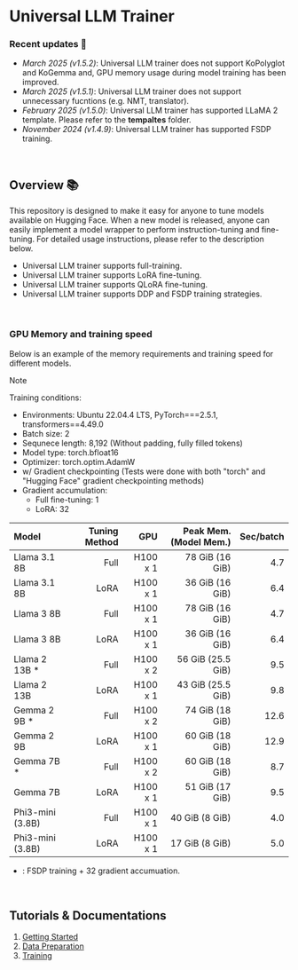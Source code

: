 # Universal LLM Trainer


### Recent updates 📣
* *March 2025 (v1.5.2)*: Universal LLM trainer does not support KoPolyglot and KoGemma and, GPU memory usage during model training has been improved.
* *March 2025 (v1.5.1)*: Universal LLM trainer does not support unnecessary fucntions (e.g. NMT, translator).
* *February 2025 (v1.5.0)*: Universal LLM trainer has supported LLaMA 2 template. Please refer to the **tempaltes** folder.
* *November 2024 (v1.4.9)*: Universal LLM trainer has supported FSDP training.

&nbsp;



## Overview 📚
This repository is designed to make it easy for anyone to tune models available on Hugging Face.
When a new model is released, anyone can easily implement a model wrapper to perform instruction-tuning and fine-tuning.
For detailed usage instructions, please refer to the description below.
* Universal LLM trainer supports full-training.
* Universal LLM trainer supports LoRA fine-tuning.
* Universal LLM trainer supports QLoRA fine-tuning.
* Universal LLM trainer supports DDP and FSDP training strategies.

&nbsp;


### GPU Memory and training speed
Below is an example of the memory requirements and training speed for different models.

> [!NOTE]
> Training conditions: 
> - Environments: Ubuntu 22.04.4 LTS, PyTorch===2.5.1, transformers==4.49.0
> - Batch size: 2
> - Sequnece length: 8,192 (Without padding, fully filled tokens)
> - Model type: torch.bfloat16
> - Optimizer: torch.optim.AdamW
> - w/ Gradient checkpointing (Tests were done with both "torch" and "Hugging Face" gradient checkpointing methods)
> - Gradient accumulation: 
>   - Full fine-tuning: 1
>   - LoRA: 32

| Model | Tuning Method | GPU | Peak Mem. (Model Mem.) | Sec/batch |
|:- |-:|-:|-:|-:|
| Llama 3.1 8B    | Full | H100 x 1  | 78 GiB (16 GiB)    | 4.7    |
| Llama 3.1 8B    | LoRA | H100 x 1  | 36 GiB (16 GiB)    | 6.4    |
| Llama 3 8B      | Full | H100 x 1  | 78 GiB (16 GiB)    | 4.7    |
| Llama 3 8B      | LoRA | H100 x 1  | 36 GiB (16 GiB)    | 6.4    |
| Llama 2 13B *   | Full | H100 x 2  | 56 GiB (25.5 GiB)  | 9.5    |  
| Llama 2 13B     | LoRA | H100 x 1  | 43 GiB (25.5 GiB)  | 9.8    |
| Gemma 2 9B *    | Full | H100 x 2  | 74 GiB (18 GiB)    | 12.6   |
| Gemma 2 9B      | LoRA | H100 x 1  | 60 GiB (18 GiB)    | 12.9   |
| Gemma 7B *      | Full | H100 x 2  | 60 GiB (18 GiB)    | 8.7    |   
| Gemma 7B        | LoRA | H100 x 1  | 51 GiB (17 GiB)    | 9.5    |
| Phi3-mini (3.8B)| Full | H100 x 1  | 40 GiB (8 GiB)     | 4.0    |
| Phi3-mini (3.8B)| LoRA | H100 x 1  | 17 GiB (8 GiB)     | 5.0    |
* : FSDP training + 32 gradient accumuation.

&nbsp;

<!-- ## Repository Structure
This repository is structured as follows.
```
├── config
│   └── *.yaml
├── config_lora
│   └── *.yaml
│
├── data
│   └── ${DATA_NAME}
│       └── ${DATA_NAME}.pkl
│
├── demo
│   ├── front
│   │   └── design
│   └── server.py
│
├── docker
│   ├── Dockerfile
│   └── requirements.txt
│
├── src
│   ├── data_collection             # Datasets wrappers
│   ├── models                      # Model wrappers
│   ├── run
│   │   ├── chat.py                 # The entry point of simple chat demo for trained LLM model
│   │   ├── train_deepspeed.py      # The entry point of deepspeed LLM training
│   │   ├── train.py                # The entry point of LLM training
│   │   └── validation.py           # The entry point of evaluation of trained LLM model
│   ├── task
│   ├── tools
│   │   ...
│   │   └── tokenizers              # LLM tokenizer wrappers
│   ├── trainer
│   │   ├── build.py
│   │   ├── trainer_deepspeed.py    # Deepspeed training trainer
│   │   └── trainer.py              # Training trainer
│   └── utils
│
└── templates                       # LLM instruction templates
```
<br><br> -->

## Tutorials & Documentations
1. [Getting Started](./docs/1_getting_start.md)
2. [Data Preparation](./docs/2_data_preparation.md)
3. [Training](./docs/3_training.md)
